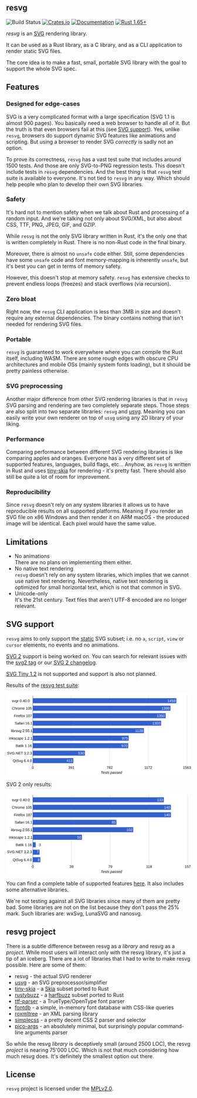 ## resvg
![Build Status](https://github.com/RazrFalcon/resvg/workflows/Build/badge.svg)
[![Crates.io](https://img.shields.io/crates/v/resvg.svg)](https://crates.io/crates/resvg)
[![Documentation](https://docs.rs/resvg/badge.svg)](https://docs.rs/resvg)
[![Rust 1.65+](https://img.shields.io/badge/rust-1.65+-orange.svg)](https://www.rust-lang.org)

*resvg* is an [SVG](https://en.wikipedia.org/wiki/Scalable_Vector_Graphics) rendering library.

It can be used as a Rust library, as a C library, and as a CLI application to render static SVG files.

The core idea is to make a fast, small, portable SVG library with the goal to support the whole SVG spec.

## Features

### Designed for edge-cases

SVG is a very complicated format with a large specification (SVG 1.1 is almost 900 pages).
You basically need a web browser to handle all of it. But the truth is that even browsers
fail at this (see [SVG support](https://github.com/RazrFalcon/resvg#svg-support)).
Yes, unlike `resvg`, browsers do support dynamic SVG features like animations and scripting.
But using a browser to render SVG _correctly_ is sadly not an option.

To prove its correctness, `resvg` has a vast test suite that includes around 1500 tests.
And those are only SVG-to-PNG regression tests. This doesn't include tests in `resvg` dependencies.
And the best thing is that `resvg` test suite is available to everyone. It's not tied to `resvg`
in any way. Which should help people who plan to develop their own SVG libraries.

### Safety

It's hard not to mention safety when we talk about Rust and processing of a random input.
And we're talking not only about SVG/XML, but also about CSS, TTF, PNG, JPEG, GIF, and GZIP.

While `resvg` is not the only SVG library written in Rust, it's the only one that
is written completely in Rust. There is no non-Rust code in the final binary.

Moreover, there is almost no `unsafe` code either. Still, some dependencies have some `unsafe` code
and font memory-mapping is inherently `unsafe`, but it's best you can get in terms of memory safety.

However, this doesn't stop at memory safety. `resvg` has extensive checks to prevent endless loops (freezes)
and stack overflows (via recursion).

### Zero bloat

Right now, the `resvg` CLI application is less than 3MB in size and doesn't require any external dependencies.
The binary contains nothing that isn't needed for rendering SVG files.

### Portable

`resvg` is guaranteed to work everywhere where you can compile the Rust itself,
including WASM. There are some rough edges with obscure CPU architectures and
mobile OSs (mainly system fonts loading), but it should be pretty painless otherwise.

### SVG preprocessing

Another major difference from other SVG rendering libraries is that in `resvg`
SVG parsing and rendering are two completely separate steps.
Those steps are also split into two separate libraries: `resvg` and [usvg].
Meaning you can easily write your own renderer on top of `usvg` using any 2D library of your liking.

### Performance

Comparing performance between different SVG rendering libraries is like comparing apples and oranges.
Everyone has a very different set of supported features, languages, build flags, etc...
Anyhow, as `resvg` is written in Rust and uses [tiny-skia] for rendering - it's pretty fast.
There should also still be quite a lot of room for improvement.

### Reproducibility

Since `resvg` doesn't rely on any system libraries it allows us to have reproducible results
on all supported platforms. Meaning if you render an SVG file on x86 Windows and then render it
on ARM macOS - the produced image will be identical. Each pixel would have the same value.

## Limitations

- No animations<br>
  There are no plans on implementing them either.
- No native text rendering<br>
  `resvg` doesn't rely on any system libraries, which implies that we cannot use native text rendering.
  Nevertheless, native text rendering is optimized for small horizontal text, which is not
  that common in SVG.
- Unicode-only<br>
  It's the 21st century. Text files that aren't UTF-8 encoded are no longer relevant.

## SVG support

`resvg` aims to only support the [static](http://www.w3.org/TR/SVG11/feature#SVG-static)
SVG subset; i.e. no `a`, `script`, `view` or `cursor` elements, no events and no animations.

[SVG 2](https://www.w3.org/TR/SVG2/) support is being worked on.
You can search for relevant issues with the
[svg2 tag](https://github.com/RazrFalcon/resvg/issues?q=is%3Aissue+is%3Aopen+label%3Asvg2)
or our [SVG 2 changelog](https://github.com/RazrFalcon/resvg/blob/master/docs/svg2-changelog.md).

[SVG Tiny 1.2](https://www.w3.org/TR/SVGTiny12/) is not supported and support is also not planned.

Results of the [resvg test suite](https://github.com/RazrFalcon/resvg-test-suite):

![](./.github/chart.svg)

SVG 2 only results:

![](./.github/chart-svg2.svg)

You can find a complete table of supported features
[here](https://razrfalcon.github.io/resvg-test-suite/svg-support-table.html).
It also includes some alternative libraries.

We're not testing against all SVG libraries since many of them are pretty bad.
Some libraries are not on the list because they don't pass the 25% mark.
Such libraries are: wxSvg, LunaSVG and nanosvg.

## resvg project

There is a subtle difference between resvg as a _library_ and resvg as a _project_.
While most users will interact only with the resvg library, it's just a tip of an iceberg.
There are a lot of libraries that I had to write to make resvg possible.
Here are some of them:

- resvg - the actual SVG renderer
- [usvg] - an SVG preprocessor/simplifier
- [tiny-skia] - a [Skia](https://github.com/google/skia) subset ported to Rust
- [rustybuzz] - a [harfbuzz](https://github.com/harfbuzz/harfbuzz) subset ported to Rust
- [ttf-parser] - a TrueType/OpenType font parser
- [fontdb] - a simple, in-memory font database with CSS-like queries
- [roxmltree] - an XML parsing library
- [simplecss] - a pretty decent CSS 2 parser and selector
- [pico-args] - an absolutely minimal, but surprisingly popular command-line arguments parser

So while the resvg _library_ is deceptively small (around 2500 LOC), the resvg _project_
is nearing 75'000 LOC. Which is not that much considering how much resvg does.
It's definitely the smallest option out there.

## License

`resvg` project is licensed under the [MPLv2.0](https://www.mozilla.org/en-US/MPL/).

[usvg]: https://github.com/RazrFalcon/resvg/tree/master/crates/usvg
[rustybuzz]: https://github.com/RazrFalcon/rustybuzz
[tiny-skia]: https://github.com/RazrFalcon/tiny-skia
[ttf-parser]: https://github.com/RazrFalcon/ttf-parser
[roxmltree]: https://github.com/RazrFalcon/roxmltree
[simplecss]: https://github.com/RazrFalcon/simplecss
[fontdb]: https://github.com/RazrFalcon/fontdb
[pico-args]: https://github.com/RazrFalcon/pico-args
